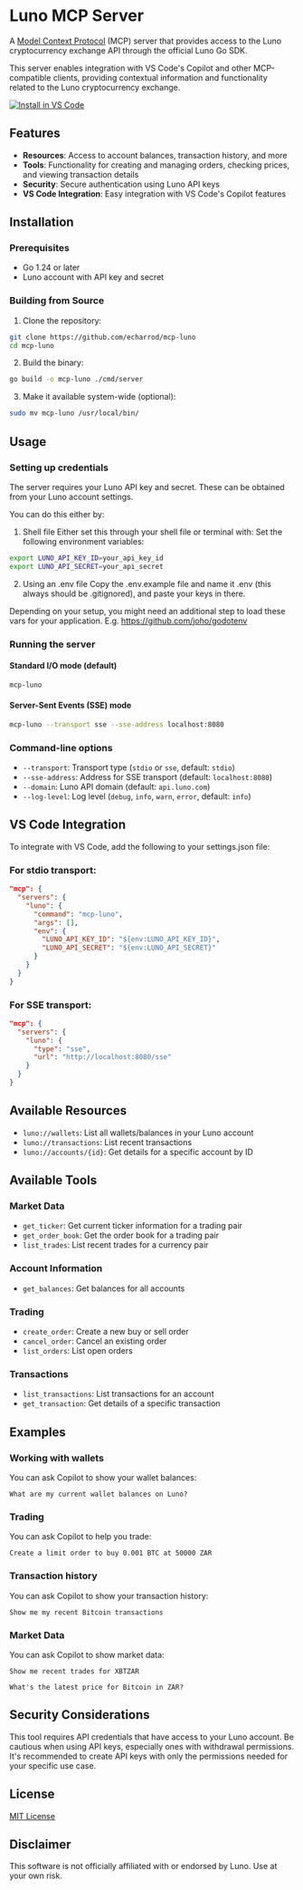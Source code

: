 # Luno MCP Server

A [Model Context Protocol](https://modelcontextprotocol.io) (MCP) server that provides access to the Luno cryptocurrency exchange API through the official Luno Go SDK.

This server enables integration with VS Code's Copilot and other MCP-compatible clients, providing contextual information and functionality related to the Luno cryptocurrency exchange.


[![Install in VS Code](https://img.shields.io/badge/VS_Code-Install_Luno_MCP-0098FF?style=flat-square&logo=visualstudiocode&logoColor=white)](https://insiders.vscode.dev/redirect/mcp/install?name=mcp-luno&inputs=%5B%7B%22id%22%3A%22luno_key%22%2C%22type%22%3A%22promptString%22%2C%22description%22%3A%22Luno%20API%20Key%20ID%22%2C%22password%22%3Atrue%7D%2C%7B%22id%22%3A%22luno_secret%22%2C%22type%22%3A%22promptString%22%2C%22description%22%3A%22Luno%20API%20Secret%22%2C%22password%22%3Atrue%7D%5D&config=%7B%22command%22%3A%22%24%7BworkspaceFolder%7D%2Fmcp-luno%22%2C%22args%22%3A%5B%5D%2C%22env%22%3A%7B%22LUNO_API_KEY_ID%22%3A%22%24%7Binput%3Aluno_key%7D%22%2C%22LUNO_API_SECRET%22%3A%22%24%7Binput%3Aluno_secret%7D%22%7D%7D)

## Features

- **Resources**: Access to account balances, transaction history, and more
- **Tools**: Functionality for creating and managing orders, checking prices, and viewing transaction details
- **Security**: Secure authentication using Luno API keys
- **VS Code Integration**: Easy integration with VS Code's Copilot features

## Installation

### Prerequisites

- Go 1.24 or later
- Luno account with API key and secret

### Building from Source

1. Clone the repository:
```bash
git clone https://github.com/echarrod/mcp-luno
cd mcp-luno
```

2. Build the binary:
```bash
go build -o mcp-luno ./cmd/server
```

3. Make it available system-wide (optional):
```bash
sudo mv mcp-luno /usr/local/bin/
```

## Usage

### Setting up credentials

The server requires your Luno API key and secret. These can be obtained from your Luno account settings.

You can do this either by:

1. Shell file
Either set this through your shell file or terminal with:
Set the following environment variables:

```bash
export LUNO_API_KEY_ID=your_api_key_id
export LUNO_API_SECRET=your_api_secret
```

2. Using an .env file
Copy the .env.example file and name it .env (this always should be .gitignored), and paste your keys in there.

Depending on your setup, you might need an additional step to load these vars for your application. E.g. https://github.com/joho/godotenv

### Running the server

#### Standard I/O mode (default)

```bash
mcp-luno
```

#### Server-Sent Events (SSE) mode

```bash
mcp-luno --transport sse --sse-address localhost:8080
```

### Command-line options

- `--transport`: Transport type (`stdio` or `sse`, default: `stdio`)
- `--sse-address`: Address for SSE transport (default: `localhost:8080`)
- `--domain`: Luno API domain (default: `api.luno.com`)
- `--log-level`: Log level (`debug`, `info`, `warn`, `error`, default: `info`)

## VS Code Integration

To integrate with VS Code, add the following to your settings.json file:

### For stdio transport:

```json
"mcp": {
  "servers": {
    "luno": {
      "command": "mcp-luno",
      "args": [],
      "env": {
        "LUNO_API_KEY_ID": "${env:LUNO_API_KEY_ID}",
        "LUNO_API_SECRET": "${env:LUNO_API_SECRET}"
      }
    }
  }
}
```

### For SSE transport:

```json
"mcp": {
  "servers": {
    "luno": {
      "type": "sse",
      "url": "http://localhost:8080/sse"
    }
  }
}
```


## Available Resources

- `luno://wallets`: List all wallets/balances in your Luno account
- `luno://transactions`: List recent transactions
- `luno://accounts/{id}`: Get details for a specific account by ID

## Available Tools

### Market Data
- `get_ticker`: Get current ticker information for a trading pair
- `get_order_book`: Get the order book for a trading pair
- `list_trades`: List recent trades for a currency pair

### Account Information
- `get_balances`: Get balances for all accounts

### Trading
- `create_order`: Create a new buy or sell order
- `cancel_order`: Cancel an existing order
- `list_orders`: List open orders

### Transactions
- `list_transactions`: List transactions for an account
- `get_transaction`: Get details of a specific transaction

## Examples

### Working with wallets

You can ask Copilot to show your wallet balances:
```
What are my current wallet balances on Luno?
```

### Trading

You can ask Copilot to help you trade:
```
Create a limit order to buy 0.001 BTC at 50000 ZAR
```

### Transaction history

You can ask Copilot to show your transaction history:
```
Show me my recent Bitcoin transactions
```

### Market Data

You can ask Copilot to show market data:
```
Show me recent trades for XBTZAR
```
```
What's the latest price for Bitcoin in ZAR?
```

## Security Considerations

This tool requires API credentials that have access to your Luno account. Be cautious when using API keys, especially ones with withdrawal permissions. It's recommended to create API keys with only the permissions needed for your specific use case.

## License

[MIT License](LICENSE)

## Disclaimer

This software is not officially affiliated with or endorsed by Luno. Use at your own risk.
